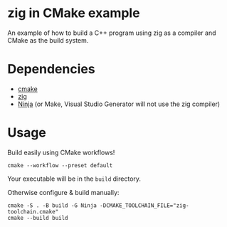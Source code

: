 # zig in CMake example

An example of how to build a C++ program using zig as a compiler and CMake as the build system.

# Dependencies

- [cmake](https://cmake.org/)
- [zig](https://ziglang.org/)
- [Ninja](https://ninja-build.org/) (or Make, Visual Studio Generator will not use the zig compiler)

# Usage

Build easily using CMake workflows!

```
cmake --workflow --preset default
```

Your executable will be in the `build` directory.

Otherwise configure & build manually:

```
cmake -S . -B build -G Ninja -DCMAKE_TOOLCHAIN_FILE="zig-toolchain.cmake"
cmake --build build
```